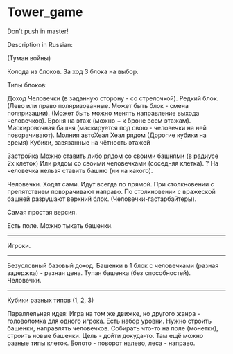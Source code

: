 # Tower_game

Don't push in master!

Description in Russian:

(Туман войны)

Колода из блоков.
За ход 3 блока на выбор.


Типы блоков:

Доход
Человечки (в заданную сторону - со стрелочкой). Редкий блок. 
(Лево или право поляризованные. Может быть блок - смена поляризации).
(Может быть можно менять направление выхода человечков).
Броня на этаж (можно + к броне всем этажам).
Маскировочная башня (маскируется под свою - человечки на ней поворачивают).
Молния
автоХеал
Хеал рядом
(Дорогие кубики на время)
Кубики, завязанные на чётность этажей

Застройка
Можно ставить либо рядом со своими башнями (в радиусе 2х клеток)
Или рядом со своими человечками (соседняя клетка).
? На человечка нельзя ставить башню (ни на какого).

Человечки.
Ходят сами. Идут всегда по прямой. При столкновении с препятствием поворачивают направо.
По столкновении с вражеской башней разрушают верхний блок.
(Человечки-гастарбайтеры).

Самая простая версия.

Есть поле.
Можно тыкать башенки.

---
Игроки.

---
Безусловный базовый доход.
Башенки в 1 блок с человечками (разная задержка) - разная цена.
Тупая башенка (без способностей).
Человечки.

---
Кубики разных типов (1, 2, 3)


Параллельная идея:
Игра на том же движке, но другого жанра - головоломка для одного игрока.
Есть набор уровни. Нужно строить башенки, направлять человечков. Собирать что-то на поле (монетки), строить новые башенки.
Цель - дойти докуда-то.
Там ещё можно разные типы клеток. Болото - поворот налево, леса - направо.



